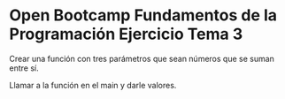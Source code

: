 # Open Bootcamp Fundamentos de la Programación Ejercicio Tema 3

Crear una función con tres parámetros que sean números que se suman entre sí.

Llamar a la función en el main y darle valores.
